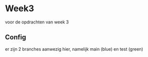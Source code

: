# Week3
voor de opdrachten van week 3

## Config
er zijn 2 branches aanwezig hier, namelijk main (blue) en test (green)
